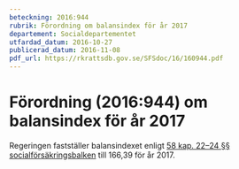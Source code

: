 ```yaml
---
beteckning: 2016:944
rubrik: Förordning om balansindex för år 2017
departement: Socialdepartementet
utfardad_datum: 2016-10-27
publicerad_datum: 2016-11-08
pdf_url: https://rkrattsdb.gov.se/SFSdoc/16/160944.pdf
---
```


# Förordning (2016:944) om balansindex för år 2017

Regeringen fastställer balansindexet enligt [58 kap. 22–24 §§ socialförsäkringsbalken](https://selex.se/eli/sfs/2010/110#kap58.22) till 166,39 för år 2017.